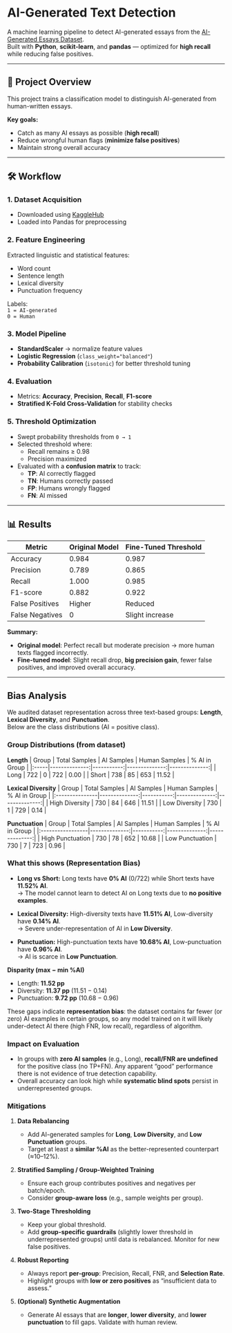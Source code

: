 # AI-Generated Text Detection

A machine learning pipeline to detect AI-generated essays from the [AI-Generated Essays Dataset](https://www.kaggle.com/datasets/denvermagtibay/ai-generated-essays-dataset).  
Built with **Python**, **scikit-learn**, and **pandas** — optimized for **high recall** while reducing false positives.

---

## 📌 Project Overview

This project trains a classification model to distinguish AI-generated from human-written essays.

**Key goals:**
- Catch as many AI essays as possible (**high recall**)
- Reduce wrongful human flags (**minimize false positives**)
- Maintain strong overall accuracy

---

## 🛠 Workflow

### 1. Dataset Acquisition
- Downloaded using [KaggleHub](https://github.com/Kaggle/kagglehub)
- Loaded into Pandas for preprocessing

### 2. Feature Engineering
Extracted linguistic and statistical features:
- Word count
- Sentence length
- Lexical diversity
- Punctuation frequency

Labels:  
`1 = AI-generated`  
`0 = Human`

### 3. Model Pipeline
- **StandardScaler** → normalize feature values
- **Logistic Regression** (`class_weight="balanced"`)
- **Probability Calibration** (`isotonic`) for better threshold tuning

### 4. Evaluation
- Metrics: **Accuracy**, **Precision**, **Recall**, **F1-score**
- **Stratified K-Fold Cross-Validation** for stability checks

### 5. Threshold Optimization
- Swept probability thresholds from `0 → 1`
- Selected threshold where:
  - Recall remains ≥ 0.98
  - Precision maximized
- Evaluated with a **confusion matrix** to track:
  - **TP**: AI correctly flagged
  - **TN**: Humans correctly passed
  - **FP**: Humans wrongly flagged
  - **FN**: AI missed

---

## 📊 Results

| Metric          | Original Model | Fine-Tuned Threshold |
|-----------------|----------------|----------------------|
| Accuracy        | 0.984          | 0.987                |
| Precision       | 0.789          | 0.865                |
| Recall          | 1.000          | 0.985                |
| F1-score        | 0.882          | 0.922                |
| False Positives | Higher         | Reduced              |
| False Negatives | 0              | Slight increase      |

**Summary:**
- **Original model**: Perfect recall but moderate precision → more human texts flagged incorrectly.
- **Fine-tuned model**: Slight recall drop, **big precision gain**, fewer false positives, and improved overall accuracy.

---

## Bias Analysis

We audited dataset representation across three text-based groups: **Length**, **Lexical Diversity**, and **Punctuation**.  
Below are the class distributions (AI = positive class).

### Group Distributions (from dataset)

**Length**
| Group | Total Samples | AI Samples | Human Samples | % AI in Group |
|:-----|--------------:|-----------:|--------------:|--------------:|
| Long | 722 | 0 | 722 | 0.00 |
| Short | 738 | 85 | 653 | 11.52 |

**Lexical Diversity**
| Group | Total Samples | AI Samples | Human Samples | % AI in Group |
|:---------------|--------------:|-----------:|--------------:|--------------:|
| High Diversity | 730 | 84 | 646 | 11.51 |
| Low Diversity  | 730 | 1  | 729 | 0.14 |

**Punctuation**
| Group | Total Samples | AI Samples | Human Samples | % AI in Group |
|:-----------------|--------------:|-----------:|--------------:|--------------:|
| High Punctuation | 730 | 78 | 652 | 10.68 |
| Low Punctuation  | 730 | 7  | 723 | 0.96 |

### What this shows (Representation Bias)

- **Long vs Short:** Long texts have **0% AI** (0/722) while Short texts have **11.52% AI**.  
  → The model cannot learn to detect AI on Long texts due to **no positive examples**.

- **Lexical Diversity:** High-diversity texts have **11.51% AI**, Low-diversity have **0.14% AI**.  
  → Severe under-representation of AI in **Low Diversity**.

- **Punctuation:** High-punctuation texts have **10.68% AI**, Low-punctuation have **0.96% AI**.  
  → AI is scarce in **Low Punctuation**.

**Disparity (max − min %AI)**
- Length: **11.52 pp**
- Diversity: **11.37 pp** (11.51 − 0.14)
- Punctuation: **9.72 pp** (10.68 − 0.96)

These gaps indicate **representation bias**: the dataset contains far fewer (or zero) AI examples in certain groups, so any model trained on it will likely under-detect AI there (high FNR, low recall), regardless of algorithm.

### Impact on Evaluation

- In groups with **zero AI samples** (e.g., Long), **recall/FNR are undefined** for the positive class (no TP+FN). Any apparent “good” performance there is not evidence of true detection capability.
- Overall accuracy can look high while **systematic blind spots** persist in underrepresented groups.

### Mitigations

1. **Data Rebalancing**
   - Add AI-generated samples for **Long**, **Low Diversity**, and **Low Punctuation** groups.
   - Target at least a **similar %AI** as the better-represented counterpart (≈10–12%).

2. **Stratified Sampling / Group-Weighted Training**
   - Ensure each group contributes positives and negatives per batch/epoch.
   - Consider **group-aware loss** (e.g., sample weights per group).

3. **Two-Stage Thresholding**
   - Keep your global threshold.
   - Add **group-specific guardrails** (slightly lower threshold in underrepresented groups) until data is rebalanced. Monitor for new false positives.

4. **Robust Reporting**
   - Always report **per-group**: Precision, Recall, FNR, and **Selection Rate**.
   - Highlight groups with **low or zero positives** as “insufficient data to assess.”

5. **(Optional) Synthetic Augmentation**
   - Generate AI essays that are **longer**, **lower diversity**, and **lower punctuation** to fill gaps. Validate with human review.

